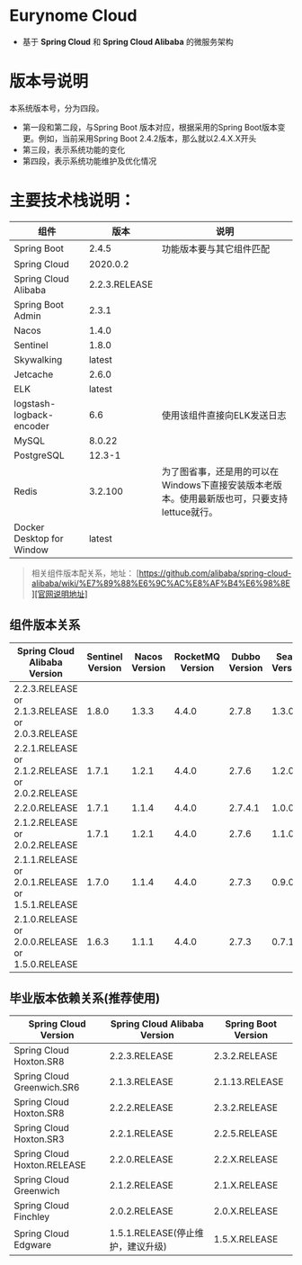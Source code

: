 # Eurynome Cloud

- 基于 **Spring Cloud** 和 **Spring Cloud Alibaba** 的微服务架构

# 版本号说明

本系统版本号，分为四段。

- 第一段和第二段，与Spring Boot 版本对应，根据采用的Spring Boot版本变更。例如，当前采用Spring Boot 2.4.2版本，那么就以2.4.X.X开头
- 第三段，表示系统功能的变化
- 第四段，表示系统功能维护及优化情况

# 主要技术栈说明：

组件 | 版本 | 说明
---|---|---
Spring Boot | 2.4.5 | 功能版本要与其它组件匹配
Spring Cloud | 2020.0.2 |
Spring Cloud Alibaba | 2.2.3.RELEASE
Spring Boot Admin | 2.3.1 |
Nacos | 1.4.0 |
Sentinel | 1.8.0 |
Skywalking | latest |
Jetcache | 2.6.0 |
ELK | latest |
logstash-logback-encoder | 6.6 | 使用该组件直接向ELK发送日志
MySQL | 8.0.22 |
PostgreSQL | 12.3-1 |
Redis | 3.2.100 | 为了图省事，还是用的可以在Windows下直接安装版本老版本。使用最新版也可，只要支持lettuce就行。
Docker Desktop for Window | latest

> 相关组件版本配关系，地址： [https://github.com/alibaba/spring-cloud-alibaba/wiki/%E7%89%88%E6%9C%AC%E8%AF%B4%E6%98%8E][官网说明地址]

## 组件版本关系

Spring Cloud Alibaba Version | Sentinel Version | Nacos Version | RocketMQ Version | Dubbo Version | Seata Version
---|---|---|---|---|---
2.2.3.RELEASE or 2.1.3.RELEASE or 2.0.3.RELEASE | 1.8.0 | 1.3.3 | 4.4.0 | 2.7.8 | 1.3.0
2.2.1.RELEASE or 2.1.2.RELEASE or 2.0.2.RELEASE | 1.7.1 | 1.2.1 | 4.4.0 | 2.7.6 | 1.2.0
2.2.0.RELEASE | 1.7.1 | 1.1.4 | 4.4.0 | 2.7.4.1 | 1.0.0
2.1.2.RELEASE or 2.0.2.RELEASE | 1.7.1 | 1.2.1 | 4.4.0 | 2.7.6 | 1.1.0
2.1.1.RELEASE or 2.0.1.RELEASE or 1.5.1.RELEASE | 1.7.0 | 1.1.4 | 4.4.0 | 2.7.3 | 0.9.0
2.1.0.RELEASE or 2.0.0.RELEASE or 1.5.0.RELEASE | 1.6.3 | 1.1.1 | 4.4.0 | 2.7.3 | 0.7.1

## 毕业版本依赖关系(推荐使用)

Spring Cloud Version | Spring Cloud Alibaba Version | Spring Boot Version
---|---|---
Spring Cloud Hoxton.SR8 | 2.2.3.RELEASE | 2.3.2.RELEASE
Spring Cloud Greenwich.SR6 | 2.1.3.RELEASE | 2.1.13.RELEASE
Spring Cloud Hoxton.SR8 | 2.2.2.RELEASE | 2.3.2.RELEASE
Spring Cloud Hoxton.SR3 | 2.2.1.RELEASE | 2.2.5.RELEASE
Spring Cloud Hoxton.RELEASE | 2.2.0.RELEASE | 2.2.X.RELEASE
Spring Cloud Greenwich | 2.1.2.RELEASE | 2.1.X.RELEASE
Spring Cloud Finchley | 2.0.2.RELEASE | 2.0.X.RELEASE
Spring Cloud Edgware | 1.5.1.RELEASE(停止维护，建议升级) | 1.5.X.RELEASE